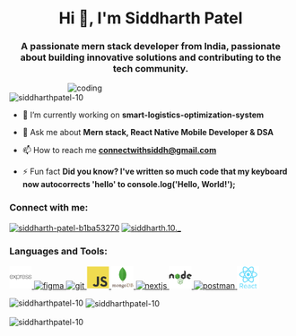 <h1 align="center">Hi 👋, I'm Siddharth Patel</h1>
<h3 align="center">A passionate mern stack developer from India, passionate about building innovative solutions and contributing to the tech community.</h3>

<img src="https://user-images.githubusercontent.com/55389276/140866485-8fb1c876-9a8f-4d6a-98dc-08c4981eaf70.gif" alt="coding" width="400" align="right">

<p align="left"> <img src="https://komarev.com/ghpvc/?username=siddharthpatel-10&label=Profile%20views&color=0e75b6&style=flat" alt="siddharthpatel-10" /> </p>

- 🔭 I’m currently working on **smart-logistics-optimization-system**

- 💬 Ask me about **Mern stack, React Native Mobile Developer & DSA**

- 📫 How to reach me **connectwithsiddh@gmail.com**

- ⚡ Fun fact **Did you know? I've written so much code that my keyboard now autocorrects 'hello' to console.log('Hello, World!');**

<h3 align="left">Connect with me:</h3>
<p align="left">
<a href="https://linkedin.com/in/siddharth-patel-b1ba53270" target="blank"><img align="center" src="https://raw.githubusercontent.com/rahuldkjain/github-profile-readme-generator/master/src/images/icons/Social/linked-in-alt.svg" alt="siddharth-patel-b1ba53270" height="30" width="40" /></a>
<a href="https://instagram.com/siddharth.10._" target="blank"><img align="center" src="https://raw.githubusercontent.com/rahuldkjain/github-profile-readme-generator/master/src/images/icons/Social/instagram.svg" alt="siddharth.10._" height="30" width="40" /></a>
</p>

<h3 align="left">Languages and Tools:</h3>
<p align="left"> <a href="https://expressjs.com" target="_blank" rel="noreferrer"> <img src="https://raw.githubusercontent.com/devicons/devicon/master/icons/express/express-original-wordmark.svg" alt="express" width="40" height="40"/> </a> <a href="https://www.figma.com/" target="_blank" rel="noreferrer"> <img src="https://www.vectorlogo.zone/logos/figma/figma-icon.svg" alt="figma" width="40" height="40"/> </a> <a href="https://git-scm.com/" target="_blank" rel="noreferrer"> <img src="https://www.vectorlogo.zone/logos/git-scm/git-scm-icon.svg" alt="git" width="40" height="40"/> </a> <a href="https://developer.mozilla.org/en-US/docs/Web/JavaScript" target="_blank" rel="noreferrer"> <img src="https://raw.githubusercontent.com/devicons/devicon/master/icons/javascript/javascript-original.svg" alt="javascript" width="40" height="40"/> </a> <a href="https://www.mongodb.com/" target="_blank" rel="noreferrer"> <img src="https://raw.githubusercontent.com/devicons/devicon/master/icons/mongodb/mongodb-original-wordmark.svg" alt="mongodb" width="40" height="40"/> </a> <a href="https://nextjs.org/" target="_blank" rel="noreferrer"> <img src="https://cdn.worldvectorlogo.com/logos/nextjs-2.svg" alt="nextjs" width="40" height="40"/> </a> <a href="https://nodejs.org" target="_blank" rel="noreferrer"> <img src="https://raw.githubusercontent.com/devicons/devicon/master/icons/nodejs/nodejs-original-wordmark.svg" alt="nodejs" width="40" height="40"/> </a> <a href="https://postman.com" target="_blank" rel="noreferrer"> <img src="https://www.vectorlogo.zone/logos/getpostman/getpostman-icon.svg" alt="postman" width="40" height="40"/> </a> <a href="https://reactjs.org/" target="_blank" rel="noreferrer"> <img src="https://raw.githubusercontent.com/devicons/devicon/master/icons/react/react-original-wordmark.svg" alt="react" width="40" height="40"/> </a> </p>

<p><img align="left" src="https://github-readme-stats.vercel.app/api/top-langs?username=siddharthpatel-10&show_icons=true&locale=en&layout=compact" alt="siddharthpatel-10" /></p>

<p>&nbsp;<img align="center" src="https://github-readme-stats.vercel.app/api?username=siddharthpatel-10&show_icons=true&locale=en" alt="siddharthpatel-10" /></p>

<p><img align="center" src="https://github-readme-streak-stats.herokuapp.com/?user=siddharthpatel-10&" alt="siddharthpatel-10" /></p>
